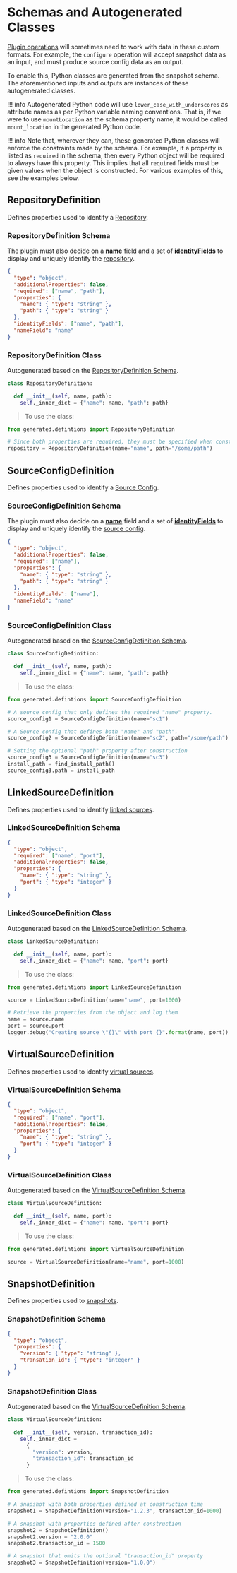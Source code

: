 # Schemas and Autogenerated Classes

[Plugin operations](Plugin_Operations.md) will sometimes need to work with data in these custom formats. For example, the `configure` operation will accept snapshot data as an input, and must produce source config data as an output.

To enable this, Python classes are generated from the snapshot schema. The aforementioned inputs and outputs are instances of these autogenerated classes.

!!! info
    Autogenerated Python code will use `lower_case_with_underscores` as attribute names as per Python variable naming conventions.
    That is, if we were to use `mountLocation` as the schema property name, it would be called
    `mount_location` in the generated Python code.

!!! info
    Note that, wherever they can, these generated Python classes will enforce the constraints made by the schema. For example, if a property is listed as `required` in the schema, then every Python object will be required to always have this property. This implies that all `required` fields must be given values when the object is constructed. For various examples of this, see the examples below.

## RepositoryDefinition

Defines properties used to identify a [Repository](Glossary.md#repository).

### RepositoryDefinition Schema

The plugin must also decide on a [**name**](Schemas.md#namefield) field and a set of [**identityFields**](Schemas.md#identityfields) to display and uniquely identify the [repository](Glossary.md#repository).

```json
{
  "type": "object",
  "additionalProperties": false,
  "required": ["name", "path"],
  "properties": {
    "name": { "type": "string" },
    "path": { "type": "string" }
  },
  "identityFields": ["name", "path"],
  "nameField": "name"
}
```

### RepositoryDefinition Class

Autogenerated based on the [RepositoryDefinition Schema](#repositorydefinition-schema).

```python
class RepositoryDefinition:

  def __init__(self, name, path):
    self._inner_dict = {"name": name, "path": path}
```

> To use the class:

```python
from generated.defintions import RepositoryDefinition

# Since both properties are required, they must be specified when constructing the object
repository = RepositoryDefinition(name="name", path="/some/path")
```

## SourceConfigDefinition

Defines properties used to identify a [Source Config](Glossary.md#source-config).

### SourceConfigDefinition Schema

The plugin must also decide on a [**name**](Schemas.md#namefield) field and a set of [**identityFields**](Schemas.md#identityfields) to display and uniquely identify the [source config](Glossary.md#source-configs).

```json
{
  "type": "object",
  "additionalProperties": false,
  "required": ["name"],
  "properties": {
    "name": { "type": "string" },
    "path": { "type": "string" }
  },
  "identityFields": ["name"],
  "nameField": "name"
}
```

### SourceConfigDefinition Class

Autogenerated based on the [SourceConfigDefinition Schema](#sourceconfigdefinition-schema).

```python
class SourceConfigDefinition:

  def __init__(self, name, path):
    self._inner_dict = {"name": name, "path": path}
```

> To use the class:

```python
from generated.defintions import SourceConfigDefinition

# A source config that only defines the required "name" property.
source_config1 = SourceConfigDefinition(name="sc1")

# A Source config that defines both "name" and "path".
source_config2 = SourceConfigDefinition(name="sc2", path="/some/path")

# Setting the optional "path" property after construction
source_config3 = SourceConfigDefinition(name="sc3")
install_path = find_install_path()
source_config3.path = install_path
```

## LinkedSourceDefinition

Defines properties used to identify [linked sources](Glossary.md#linked-source).

### LinkedSourceDefinition Schema

```json
{
  "type": "object",
  "required": ["name", "port"],
  "additionalProperties": false,
  "properties": {
    "name": { "type": "string" },
    "port": { "type": "integer" }
  }
}
```

### LinkedSourceDefinition Class

Autogenerated based on the [LinkedSourceDefinition Schema](#linkedsourcedefinition-schema).

```python
class LinkedSourceDefinition:

  def __init__(self, name, port):
    self._inner_dict = {"name": name, "port": port}
```

> To use the class:

```python
from generated.defintions import LinkedSourceDefinition

source = LinkedSourceDefinition(name="name", port=1000)

# Retrieve the properties from the object and log them
name = source.name
port = source.port
logger.debug("Creating source \"{}\" with port {}".format(name, port))
```

## VirtualSourceDefinition

Defines properties used to identify [virtual sources](Glossary.md#virtual-source).

### VirtualSourceDefinition Schema

```json
{
  "type": "object",
  "required": ["name", "port"],
  "additionalProperties": false,
  "properties": {
    "name": { "type": "string" },
    "port": { "type": "integer" }
  }
}
```

### VirtualSourceDefinition Class

Autogenerated based on the [VirtualSourceDefinition Schema](#virtualsourcedefinition-schema).

```python
class VirtualSourceDefinition:

  def __init__(self, name, port):
    self._inner_dict = {"name": name, "port": port}
```

> To use the class:

```python
from generated.defintions import VirtualSourceDefinition

source = VirtualSourceDefinition(name="name", port=1000)
```

## SnapshotDefinition

Defines properties used to [snapshots](Glossary.md#snapshot).

### SnapshotDefinition Schema

```json
{
  "type": "object",
  "properties": {
    "version": { "type": "string" },
    "transation_id": { "type": "integer" }
  }
}
```

### SnapshotDefinition Class

Autogenerated based on the [VirtualSourceDefinition Schema](#virtualsourcedefinition-schema).

```python
class VirtualSourceDefinition:

  def __init__(self, version, transaction_id):
    self._inner_dict =
      {
        "version": version,
        "transaction_id": transaction_id
      }
```

> To use the class:

```python
from generated.defintions import SnapshotDefinition

# A snapshot with both properties defined at construction time
snapshot1 = SnapshotDefinition(version="1.2.3", transaction_id=1000)

# A snapshot with properties defined after construction
snapshot2 = SnapshotDefinition()
snapshot2.version = "2.0.0"
snapshot2.transaction_id = 1500

# A snapshot that omits the optional "transaction_id" property
snapshot3 = SnapshotDefinition(version="1.0.0")
```
